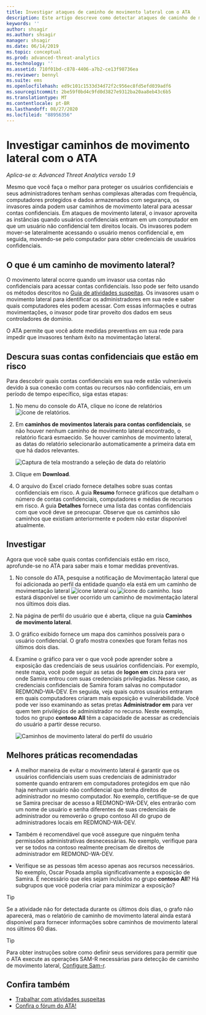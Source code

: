 ```yaml
---
title: Investigar ataques de caminho de movimento lateral com o ATA
description: Este artigo descreve como detectar ataques de caminho de movimento lateral com o ATA (Advanced Threat Analytics).
keywords: ''
author: shsagir
ms.author: shsagir
manager: shsagir
ms.date: 06/14/2019
ms.topic: conceptual
ms.prod: advanced-threat-analytics
ms.technology: ''
ms.assetid: 710f01bd-c878-4406-a7b2-ce13f98736ea
ms.reviewer: bennyl
ms.suite: ems
ms.openlocfilehash: ed9c101c1533d34d72f2c956ec8fd5efd039adf6
ms.sourcegitcommit: 2be59f0bd4c9fd0d3827e9312ba20aa8eb43c6b5
ms.translationtype: MT
ms.contentlocale: pt-BR
ms.lasthandoff: 08/27/2020
ms.locfileid: "88956356"
---
```

# <a name="investigate-lateral-movement-paths-with-ata"></a>Investigar caminhos de movimento lateral com o ATA

*Aplica-se a: Advanced Threat Analytics versão 1.9*

Mesmo que você faça o melhor para proteger os usuários confidenciais e seus administradores tenham senhas complexas alteradas com frequência, computadores protegidos e dados armazenados com segurança, os invasores ainda podem usar caminhos de movimento lateral para acessar contas confidenciais. Em ataques de movimento lateral, o invasor aproveita as instâncias quando usuários confidenciais entram em um computador em que um usuário não confidencial tem direitos locais. Os invasores podem mover-se lateralmente acessando o usuário menos confidencial e, em seguida, movendo-se pelo computador para obter credenciais de usuários confidenciais.

## <a name="what-is-a-lateral-movement-path"></a>O que é um caminho de movimento lateral?

O movimento lateral ocorre quando um invasor usa contas não confidenciais para acessar contas confidenciais. Isso pode ser feito usando os métodos descritos no [Guia de atividades suspeitas](suspicious-activity-guide.md). Os invasores usam o movimento lateral para identificar os administradores em sua rede e saber quais computadores eles podem acessar. Com essas informações e outras movimentações, o invasor pode tirar proveito dos dados em seus controladores de domínio.

O ATA permite que você adote medidas preventivas em sua rede para impedir que invasores tenham êxito na movimentação lateral.

## <a name="discovery-your-at-risk-sensitive-accounts"></a>Descura suas contas confidenciais que estão em risco

Para descobrir quais contas confidenciais em sua rede estão vulneráveis devido à sua conexão com contas ou recursos não confidenciais, em um período de tempo específico, siga estas etapas:

1. No menu do console do ATA, clique no ícone de relatórios ![ícone de relatórios](media/ata-report-icon.png).

1. Em **caminhos de movimentos laterais para contas confidenciais**, se não houver nenhum caminho de movimento lateral encontrado, o relatório ficará esmaecido. Se houver caminhos de movimento lateral, as datas do relatório selecionarão automaticamente a primeira data em que há dados relevantes.

    ![Captura de tela mostrando a seleção de data do relatório](media/reports.png)

1. Clique em **Download**.

1. O arquivo do Excel criado fornece detalhes sobre suas contas confidenciais em risco. A guia **Resumo** fornece gráficos que detalham o número de contas confidenciais, computadores e médias de recursos em risco. A guia **Detalhes** fornece uma lista das contas confidenciais com que você deve se preocupar. Observe que os caminhos são caminhos que existiam anteriormente e podem não estar disponível atualmente.

## <a name="investigate"></a>Investigar

Agora que você sabe quais contas confidenciais estão em risco, aprofunde-se no ATA para saber mais e tomar medidas preventivas.

1. No console do ATA, pesquise a notificação de Movimentação lateral que foi adicionada ao perfil da entidade quando ela está em um caminho de movimentação lateral ![ícone lateral](media/lateral-movement-icon.png) ou ![ícone do caminho](media/paths-icon.png). Isso estará disponível se tiver ocorrido um caminho de movimentação lateral nos últimos dois dias.

1. Na página de perfil do usuário que é aberta, clique na guia **Caminhos de movimento lateral**.

1. O gráfico exibido fornece um mapa dos caminhos possíveis para o usuário confidencial. O grafo mostra conexões que foram feitas nos últimos dois dias.

1. Examine o gráfico para ver o que você pode aprender sobre a exposição das credenciais de seus usuários confidenciais. Por exemplo, neste mapa, você pode seguir as setas de **logon em** cinza para ver onde Samira entrou com suas credenciais privilegiadas. Nesse caso, as credenciais confidenciais de Samira foram salvas no computador REDMOND-WA-DEV. Em seguida, veja quais outros usuários entraram em quais computadores criaram mais exposição e vulnerabilidade. Você pode ver isso examinando as setas pretas **Administrador em** para ver quem tem privilégios de administrador no recurso. Neste exemplo, todos no grupo **contoso All** têm a capacidade de acessar as credenciais do usuário a partir desse recurso.

    ![Caminhos de movimento lateral do perfil do usuário](media/user-profile-lateral-movement-paths.png)

## <a name="preventative-best-practices"></a>Melhores práticas recomendadas

- A melhor maneira de evitar o movimento lateral é garantir que os usuários confidenciais usem suas credenciais de administrador somente quando entrarem em computadores protegidos em que não haja nenhum usuário não confidencial que tenha direitos de administrador no mesmo computador. No exemplo, certifique-se de que se Samira precisar de acesso a REDMOND-WA-DEV, eles entrarão com um nome de usuário e senha diferentes de suas credenciais de administrador ou removerão o grupo contoso All do grupo de administradores locais em REDMOND-WA-DEV.

- Também é recomendável que você assegure que ninguém tenha permissões administrativas desnecessárias. No exemplo, verifique para ver se todos na contoso realmente precisam de direitos de administrador em REDMOND-WA-DEV.

- Verifique se as pessoas têm acesso apenas aos recursos necessários. No exemplo, Oscar Posada amplia significativamente a exposição de Samira. É necessário que eles sejam incluídos no grupo **contoso All**? Há subgrupos que você poderia criar para minimizar a exposição?

> [!TIP]
> Se a atividade não for detectada durante os últimos dois dias, o grafo não aparecerá, mas o relatório de caminho de movimento lateral ainda estará disponível para fornecer informações sobre caminhos de movimento lateral nos últimos 60 dias.

> [!TIP]
> Para obter instruções sobre como definir seus servidores para permitir que o ATA execute as operações SAM-R necessárias para detecção de caminho de movimento lateral, [Configure Sam-r](install-ata-step9-samr.md).

## <a name="see-also"></a>Confira também

- [Trabalhar com atividades suspeitas](working-with-suspicious-activities.md)
- [Confira o fórum do ATA!](https://social.technet.microsoft.com/Forums/security/home?forum=mata)
